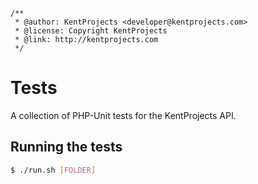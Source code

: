 ```
/**
 * @author: KentProjects <developer@kentprojects.com>
 * @license: Copyright KentProjects
 * @link: http://kentprojects.com
 */
```

# Tests

A collection of PHP-Unit tests for the KentProjects API.

## Running the tests

```bash
$ ./run.sh [FOLDER]
```